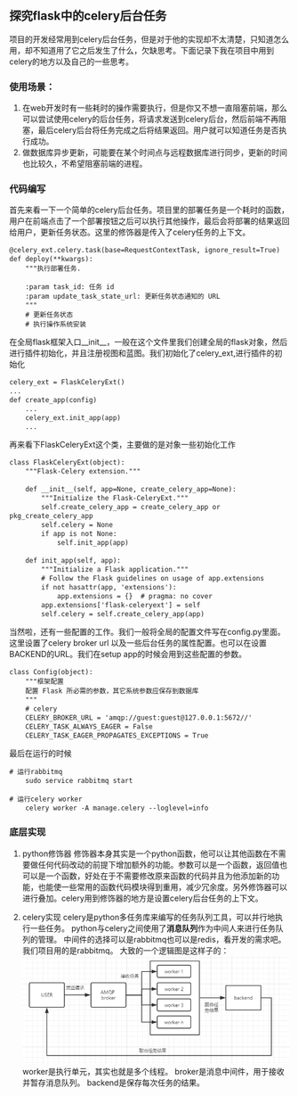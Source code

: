 ## 探究flask中的celery后台任务
项目的开发经常用到celery后台任务，但是对于他的实现却不太清楚，只知道怎么用，却不知道用了它之后发生了什么，欠缺思考。下面记录下我在项目中用到celery的地方以及自己的一些思考。

### 使用场景：
1. 在web开发时有一些耗时的操作需要执行，但是你又不想一直阻塞前端，那么可以尝试使用celery的后台任务，将请求发送到celery后台，然后前端不再阻塞，最后celery后台将任务完成之后将结果返回。用户就可以知道任务是否执行成功。
2. 做数据库异步更新，可能要在某个时间点与远程数据库进行同步，更新的时间也比较久，不希望阻塞前端的进程。
### 代码编写
首先来看一下一个简单的celery后台任务。项目里的部署任务是一个耗时的函数，用户在前端点击了一个部署按钮之后可以执行其他操作，最后会将部署的结果返回给用户，更新任务状态。这里的修饰器是传入了celery任务的上下文。
```
@celery_ext.celery.task(base=RequestContextTask, ignore_result=True)
def deploy(**kwargs):
    """执行部署任务.

    :param task_id: 任务 id
    :param update_task_state_url: 更新任务状态通知的 URL
    """
    # 更新任务状态
    # 执行操作系统安装
```
在全局flask框架入口__init__，一般在这个文件里我们创建全局的flask对象，然后进行插件初始化，并且注册视图和蓝图。我们初始化了celery_ext,进行插件的初始化
```
celery_ext = FlaskCeleryExt()
...
def create_app(config)
    ...
    celery_ext.init_app(app)
    ...
```
再来看下FlaskCeleryExt这个类，主要做的是对象一些初始化工作
```
class FlaskCeleryExt(object):
    """Flask-Celery extension."""

    def __init__(self, app=None, create_celery_app=None):
        """Initialize the Flask-CeleryExt."""
        self.create_celery_app = create_celery_app or pkg_create_celery_app
        self.celery = None
        if app is not None:
            self.init_app(app)

    def init_app(self, app):
        """Initialize a Flask application."""
        # Follow the Flask guidelines on usage of app.extensions
        if not hasattr(app, 'extensions'):
            app.extensions = {}  # pragma: no cover
        app.extensions['flask-celeryext'] = self
        self.celery = self.create_celery_app(app)
```
当然啦，还有一些配置的工作。我们一般将全局的配置文件写在config.py里面。这里设置了celery broker url 以及一些后台任务的属性配置。也可以在设置BACKEND的URL。我们在setup app的时候会用到这些配置的参数。
```
class Config(object):
    """框架配置
    配置 Flask 所必需的参数，其它系统参数应保存到数据库
    """
    # celery
    CELERY_BROKER_URL = 'amqp://guest:guest@127.0.0.1:5672//'
    CELERY_TASK_ALWAYS_EAGER = False
    CELERY_TASK_EAGER_PROPAGATES_EXCEPTIONS = True
```
最后在运行的时候
```
# 运行rabbitmq
    sudo service rabbitmq start

# 运行celery worker
    celery worker -A manage.celery --loglevel=info
```

### 底层实现
1. python修饰器
修饰器本身其实是一个python函数，他可以让其他函数在不需要做任何代码改动的前提下增加额外的功能。参数可以是一个函数，返回值也可以是一个函数，好处在于不需要修改原来函数的代码并且为他添加新的功能，也能使一些常用的函数代码模块得到重用，减少冗余度。另外修饰器可以进行叠加。celery用到修饰器的地方是设置celery后台任务的上下文。

2. celery实现
celery是python多任务库来编写的任务队列工具，可以并行地执行一些任务。
python与celery之间使用了**消息队列**作为中间人来进行任务队列的管理。
中间件的选择可以是rabbitmq也可以是redis，看开发的需求吧。我们项目用的是rabbitmq。
大致的一个逻辑图是这样子的：
![](assets/markdown-img-paste-20180824111354517.png)
worker是执行单元，其实也就是多个线程。
broker是消息中间件，用于接收并暂存消息队列。
backend是保存每次任务的结果。
